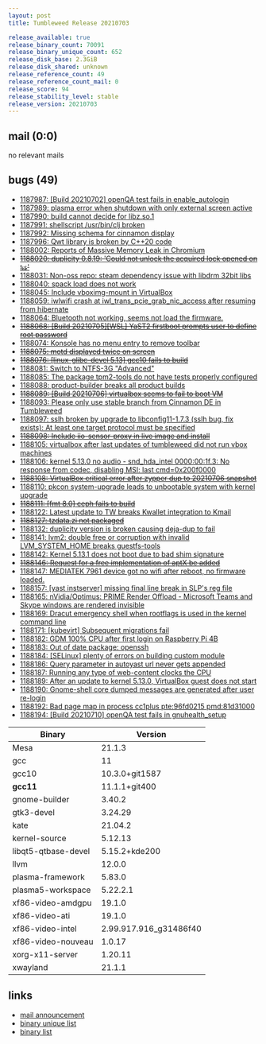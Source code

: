 ```yaml
---
layout: post
title: Tumbleweed Release 20210703

release_available: true
release_binary_count: 70091
release_binary_unique_count: 652
release_disk_base: 2.3GiB
release_disk_shared: unknown
release_reference_count: 49
release_reference_count_mail: 0
release_score: 94
release_stability_level: stable
release_version: 20210703
---
```


## mail (0:0)

no relevant mails

## bugs (49)

<!--more-->

- [1187987: \[Build 20210702\] openQA test fails in enable_autologin](https://bugzilla.opensuse.org/show_bug.cgi?id=1187987)
- [1187989: plasma error when shutdown with only external screen active](https://bugzilla.opensuse.org/show_bug.cgi?id=1187989)
- [1187990: build cannot decide for libz.so.1](https://bugzilla.opensuse.org/show_bug.cgi?id=1187990)
- [1187991: shellscript /usr/bin/clj broken](https://bugzilla.opensuse.org/show_bug.cgi?id=1187991)
- [1187992: Missing schema for cinnamon display](https://bugzilla.opensuse.org/show_bug.cgi?id=1187992)
- [1187996: Qwt library is broken by C++20 code](https://bugzilla.opensuse.org/show_bug.cgi?id=1187996)
- [1188002: Reports of Massive Memory Leak in Chromium](https://bugzilla.opensuse.org/show_bug.cgi?id=1188002)
- ~~[1188020: duplicity 0.8.19: 'Could not unlock the acquired lock opened on `%s`'](https://bugzilla.opensuse.org/show_bug.cgi?id=1188020)~~
- [1188031: Non-oss repo: steam dependency issue with libdrm 32bit libs](https://bugzilla.opensuse.org/show_bug.cgi?id=1188031)
- [1188040: spack load does not work](https://bugzilla.opensuse.org/show_bug.cgi?id=1188040)
- [1188045: Include vboximg-mount in VirtualBox](https://bugzilla.opensuse.org/show_bug.cgi?id=1188045)
- [1188059: iwlwifi crash at iwl_trans_pcie_grab_nic_access after resuming from hibernate](https://bugzilla.opensuse.org/show_bug.cgi?id=1188059)
- [1188064: Bluetooth not working, seems not load the firmware.](https://bugzilla.opensuse.org/show_bug.cgi?id=1188064)
- ~~[1188068: \[Build 20210705\]\[WSL\] YaST2 firstboot prompts user to define root password](https://bugzilla.opensuse.org/show_bug.cgi?id=1188068)~~
- [1188074: Konsole has no menu entry to remove toolbar](https://bugzilla.opensuse.org/show_bug.cgi?id=1188074)
- ~~[1188075: motd displayed twice on screen](https://bugzilla.opensuse.org/show_bug.cgi?id=1188075)~~
- ~~[1188076: \[linux-glibc-devel 5.13\] gcc10 fails to build](https://bugzilla.opensuse.org/show_bug.cgi?id=1188076)~~
- [1188081: Switch to NTFS-3G "Advanced"](https://bugzilla.opensuse.org/show_bug.cgi?id=1188081)
- [1188085: The package tpm2-tools do not have tests properly configured](https://bugzilla.opensuse.org/show_bug.cgi?id=1188085)
- [1188088: product-builder breaks all product builds](https://bugzilla.opensuse.org/show_bug.cgi?id=1188088)
- ~~[1188089: \[Build 20210706\] virtualbox seems to fail to boot VM](https://bugzilla.opensuse.org/show_bug.cgi?id=1188089)~~
- [1188093: Please only use stable branch from Cinnamon DE in Tumbleweed](https://bugzilla.opensuse.org/show_bug.cgi?id=1188093)
- [1188097: sslh broken by upgrade to libconfig11-1.7.3 (sslh bug, fix exists): At least one target protocol must be specified](https://bugzilla.opensuse.org/show_bug.cgi?id=1188097)
- ~~[1188098: Include iio-sensor-proxy in live image and install](https://bugzilla.opensuse.org/show_bug.cgi?id=1188098)~~
- [1188105: virtualbox after last updates of tumbleweed did not run vbox machines](https://bugzilla.opensuse.org/show_bug.cgi?id=1188105)
- [1188106: kernel 5.13.0 no audio - snd_hda_intel  0000:00:1f.3: No response from codec, disabling MSI: last cmd=0x200f0000](https://bugzilla.opensuse.org/show_bug.cgi?id=1188106)
- ~~[1188108: VirtualBox critical error after zypper dup to 20210706 snapshot](https://bugzilla.opensuse.org/show_bug.cgi?id=1188108)~~
- [1188110: pkcon system-upgrade leads to unbootable system with kernel upgrade](https://bugzilla.opensuse.org/show_bug.cgi?id=1188110)
- ~~[1188111: \[fmt 8.0\] ceph fails to build](https://bugzilla.opensuse.org/show_bug.cgi?id=1188111)~~
- [1188122: Latest update to TW breaks Kwallet integration to Kmail](https://bugzilla.opensuse.org/show_bug.cgi?id=1188122)
- ~~[1188127: tzdata.zi not packaged](https://bugzilla.opensuse.org/show_bug.cgi?id=1188127)~~
- [1188132: duplicity version is broken causing deja-dup to fail](https://bugzilla.opensuse.org/show_bug.cgi?id=1188132)
- [1188141: lvm2: double free or corruption with invalid LVM_SYSTEM_HOME breaks guestfs-tools](https://bugzilla.opensuse.org/show_bug.cgi?id=1188141)
- [1188142: Kernel 5.13.1 does not boot due to bad shim signature](https://bugzilla.opensuse.org/show_bug.cgi?id=1188142)
- ~~[1188146: Request for a free implementation of aptX be added](https://bugzilla.opensuse.org/show_bug.cgi?id=1188146)~~
- [1188147: MEDIATEK 7961 device got no wifi after reboot, no firmware loaded.](https://bugzilla.opensuse.org/show_bug.cgi?id=1188147)
- [1188157: \[yast instserver\] missing final line break in SLP's reg file](https://bugzilla.opensuse.org/show_bug.cgi?id=1188157)
- [1188165: nVidia/Optimus: PRIME Render Offload - Microsoft Teams and Skype windows are rendered invisible](https://bugzilla.opensuse.org/show_bug.cgi?id=1188165)
- [1188169: Dracut emergency shell when rootflags is used in the kernel command line](https://bugzilla.opensuse.org/show_bug.cgi?id=1188169)
- [1188171: \[kubevirt\] Subsequent migrations fail](https://bugzilla.opensuse.org/show_bug.cgi?id=1188171)
- [1188182: GDM 100% CPU after first login on Raspberry Pi 4B](https://bugzilla.opensuse.org/show_bug.cgi?id=1188182)
- [1188183: Out of date package: openssh](https://bugzilla.opensuse.org/show_bug.cgi?id=1188183)
- [1188184: \[SELinux\] plenty of errors on building custom module](https://bugzilla.opensuse.org/show_bug.cgi?id=1188184)
- [1188186: Query parameter in autoyast url never gets appended](https://bugzilla.opensuse.org/show_bug.cgi?id=1188186)
- [1188187: Running any type of web-content clocks the CPU](https://bugzilla.opensuse.org/show_bug.cgi?id=1188187)
- [1188189: After an update to kernel 5.13.0, VirtualBox guest does not start](https://bugzilla.opensuse.org/show_bug.cgi?id=1188189)
- [1188190: Gnome-shell core dumped messages are generated after user re-login](https://bugzilla.opensuse.org/show_bug.cgi?id=1188190)
- [1188192: Bad page map in process cc1plus  pte:96fd0215 pmd:81d31000](https://bugzilla.opensuse.org/show_bug.cgi?id=1188192)
- [1188194: \[Build 20210710\] openQA test fails in gnuhealth_setup](https://bugzilla.opensuse.org/show_bug.cgi?id=1188194)

Binary | Version
--- | ---
Mesa | 21.1.3
gcc | 11
gcc10 | 10.3.0+git1587
**gcc11** | 11.1.1+git400
gnome-builder | 3.40.2
gtk3-devel | 3.24.29
kate | 21.04.2
kernel-source | 5.12.13
libqt5-qtbase-devel | 5.15.2+kde200
llvm | 12.0.0
plasma-framework | 5.83.0
plasma5-workspace | 5.22.2.1
xf86-video-amdgpu | 19.1.0
xf86-video-ati | 19.1.0
xf86-video-intel | 2.99.917.916_g31486f40
xf86-video-nouveau | 1.0.17
xorg-x11-server | 1.20.11
xwayland | 21.1.1

## links

- [mail announcement](https://lists.opensuse.org/archives/list/factory@lists.opensuse.org/thread/QLPJGOTMXU456LOE7QN6ROLOG4SI3G3S)
- [binary unique list](http://download.opensuse.org/history/20210703/rpm.unique.list)
- [binary list](http://download.opensuse.org/history/20210703/rpm.list)
